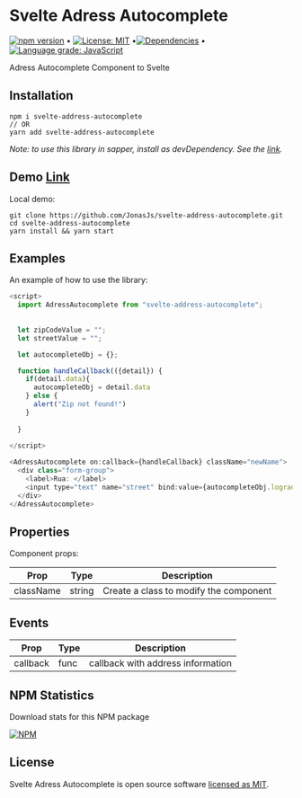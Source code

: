 # Svelte Adress Autocomplete

[![npm version](https://badge.fury.io/js/svelte-address-autocomplete.svg)](https://www.npmjs.com/package/svelte-address-autocomplete) &bull; [![License: MIT](https://img.shields.io/badge/License-MIT-yellow.svg)](https://github.com/JonasJs/svelte-address-autocomplete/blob/master/LICENSE) &bull;[![Dependencies](https://david-dm.org/jonasjs/svelte-adress-autocomplete.svg)](https://david-dm.org/jonasjs/svelte-adress-autocomplete) &bull;[![Language grade: JavaScript](https://img.shields.io/lgtm/grade/javascript/github/jonasjs/svelte-adress-autocomplete.svg?logo=lgtm&logoWidth=18)](https://lgtm.com/projects/g/jonasjs/svelte-adress-autocomplete/context:javascript)

Adress Autocomplete Component to Svelte

## Installation

```
npm i svelte-address-autocomplete
// OR
yarn add svelte-address-autocomplete
```

<em>Note: to use this library in sapper, install as devDependency. See the [link](https://github.com/sveltejs/sapper-template#using-external-components).</em>

## Demo [Link](https://svelte-address-autocomplete.now.sh/)

Local demo:

```
git clone https://github.com/JonasJs/svelte-address-autocomplete.git
cd svelte-address-autocomplete
yarn install && yarn start
```

## Examples

An example of how to use the library:

```js
<script>
  import AdressAutocomplete from "svelte-address-autocomplete";
  
  
  let zipCodeValue = "";
  let streetValue = "";

  let autocompleteObj = {};

  function handleCallback(({detail}) {
    if(detail.data){
      autocompleteObj = detail.data
    } else {
      alert("Zip not found!")
    }
  
  }
  
</script>

<AdressAutocomplete on:callback={handleCallback} className="newName">
  <div class="form-group">
    <label>Rua: </label>
    <input type="text" name="street" bind:value={autocompleteObj.logradouro} />
  </div>
</AdressAutocomplete>

```

## Properties

Component props:

| Prop         | Type   | Description                                  |
| ------------ | ------ | -------------------------------------------- |
| className    | string | Create a class to modify the component       |

## Events

| Prop     | Type | Description                             |
| -------  | ---- | --------------------------------------- |
| callback | func | callback with address information       |

## NPM Statistics

Download stats for this NPM package

[![NPM](https://nodei.co/npm/svelte-adress-autocomplete.png)](https://nodei.co/npm/svelte-adress-autocomplete/)

## License

Svelte Adress Autocomplete is open source software [licensed as MIT](https://github.com/JonasJs/svelte-address-autocomplete/blob/master/LICENSEE).

